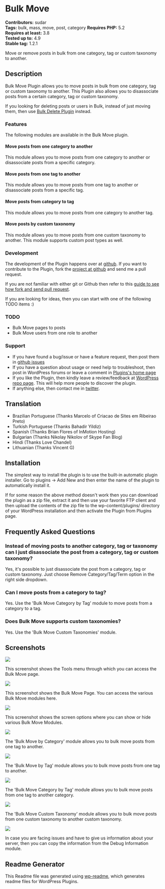 # Bulk Move #
**Contributors:** sudar  
**Tags:** bulk, mass, move, post, category
**Requires PHP:** 5.2  
**Requires at least:** 3.8  
**Tested up to:** 4.9  
**Stable tag:** 1.2.1  

Move or remove posts in bulk from one category, tag or custom taxonomy to another.

## Description ##

Bulk Move Plugin allows you to move posts in bulk from one category, tag or custom taxonomy to another.
This Plugin also allows you to disassociate posts from a certain category, tag or custom taxonomy.

If you looking for deleting posts or users in Bulk, instead of just moving them, then use [Bulk Delete Plugin][2] instead.

### Features

The following modules are available in the Bulk Move plugin.

#### Move posts from one category to another

This module allows you to move posts from one category to another or disassociate posts from a specific category.

#### Move posts from one tag to another

This module allows you to move posts from one tag to another or disassociate posts from a specific tag.

#### Move posts from category to tag

This module allows you to move posts from one category to another tag.

#### Move posts by custom taxonomy

This module allows you to move posts from one custom taxonomy to another. This module supports custom post types as well.

### Development

The development of the Plugin happens over at [github][4]. If you want to contribute to the Plugin, fork the [project at github][4] and send me a pull request.

If you are not familiar with either git or Github then refer to this [guide to see how fork and send pull request](http://sudarmuthu.com/blog/contributing-to-project-hosted-in-github).

If you are looking for ideas, then you can start with one of the following TODO items :)

### TODO

- Bulk Move pages to posts
- Bulk Move users from one role to another

### Support

- If you have found a bug/issue or have a feature request, then post them in [github issues][5]
- If you have a question about usage or need help to troubleshoot, then post in WordPress forums or leave a comment in [Plugins's home page][1]
- If you like the Plugin, then kindly leave a review/feedback at [WordPress repo page][6]. This will help more people to discover the plugin.
- If anything else, then contact me in [twitter][3].

 [1]: http://sudarmuthu.com/wordpress/bulk-move
 [2]: http://bulkwp.com
 [3]: http://twitter.com/sudarmuthu
 [4]: https://github.com/sudar/bulk-move
 [5]: https://github.com/sudar/bulk-move/issues
 [6]: https://wordpress.org/support/plugin/bulk-move/reviews/#new-post

## Translation ##

*   Brazilian Portuguese (Thanks Marcelo of Criacao de Sites em Ribeirao Preto)
*   Turkish Portuguese (Thanks Bahadir Yildiz)
*   Spanish (Thanks Brian Flores of InMotion Hosting)
*   Bulgarian (Thanks Nikolay Nikolov of Skype Fan Blog)
*   Hindi (Thanks Love Chandel)
*   Lithuanian (Thanks Vincent G)

## Installation ##

The simplest way to install the plugin is to use the built-in automatic plugin installer. Go to plugins -> Add New and then enter the name of the plugin to automatically install it.

If for some reason the above method doesn't work then you can download the plugin as a zip file, extract it and then use your favorite FTP client and then upload the contents of the zip file to the wp-content/plugins/ directory of your WordPress installation and then activate the Plugin from Plugins page.

## Frequently Asked Questions ##

### Instead of moving posts to another category, tag or taxonomy can I just disassociate the post from a category, tag or custom taxonomy? ###

Yes, it's possible to just disassociate the post from a category, tag or custom taxonomy. Just choose Remove Category/Tag/Term option in the right side dropdown.

### Can I move posts from a category to tag? ###

Yes. Use the 'Bulk Move Category by Tag' module to move posts from a category to a tag.

### Does Bulk Move supports custom taxonomies? ###

Yes. Use the 'Bulk Move Custom Taxonomies' module.

## Screenshots ##

![](assets-wp-repo/screenshot-1.png)

This screenshot shows the Tools menu through which you can access the Bulk Move page.

![](assets-wp-repo/screenshot-2.png)

This screenshot shows the Bulk Move Page. You can access the various Bulk Move modules here.

![](assets-wp-repo/screenshot-3.png)

This screenshot shows the screen options where you can show or hide various Bulk Move Modules.

![](assets-wp-repo/screenshot-4.png)

The 'Bulk Move by Category' module allows you to bulk move posts from one tag to another.

![](assets-wp-repo/screenshot-5.png)

The 'Bulk Move by Tag' module allows you to bulk move posts from one tag to another.

![](assets-wp-repo/screenshot-6.png)

The 'Bulk Move Category by Tag' module allows you to bulk move posts from one tag to another category.

![](assets-wp-repo/screenshot-7.png)

The 'Bulk Move Custom Taxonomy' module allows you to bulk move posts from one custom taxonomy to another custom taxonomy.

![](assets-wp-repo/screenshot-8.png)

In case you are facing issues and have to give us information about your server, then you can copy the information from the Debug Information module.

## Readme Generator ##

This Readme file was generated using <a href = 'http://sudarmuthu.com/wordpress/wp-readme'>wp-readme</a>, which generates readme files for WordPress Plugins.
